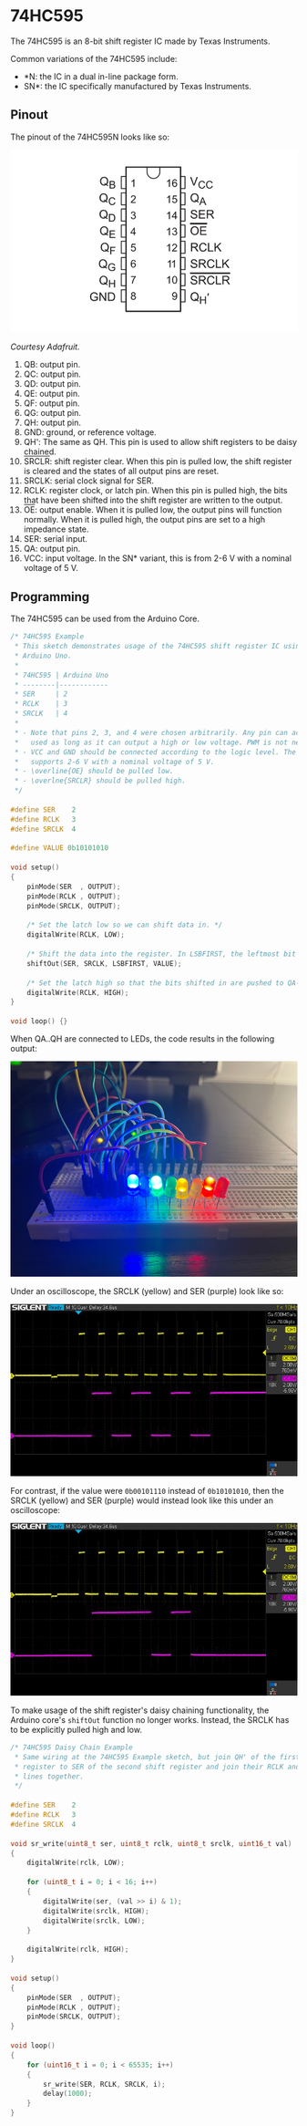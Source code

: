 # 74HC595

The 74HC595 is an 8-bit shift register IC made by Texas Instruments.

Common variations of the 74HC595 include:
- \*N: the IC in a dual in-line package form.
- SN\*: the IC specifically manufactured by Texas Instruments.

## Pinout

The pinout of the 74HC595N looks like so:

![](./figures/74hc595-pinout.png)

*Courtesy Adafruit.*

1. QB: output pin.
2. QC: output pin.
3. QD: output pin.
4. QE: output pin.
5. QF: output pin.
6. QG: output pin.
7. QH: output pin.
8. GND: ground, or reference voltage.
9. QH': The same as QH. This pin is used to allow shift registers to be daisy chained.
10. <span style="text-decoration:overline">SRCLR</span>: shift register clear. When this pin is pulled low, the shift register is cleared and the states of all output pins are reset.
11. SRCLK: serial clock signal for SER.
12. RCLK: register clock, or latch pin. When this pin is pulled high, the bits that have been shifted into the shift register are written to the output.
13. <span style="text-decoration:overline">OE</span>: output enable. When it is pulled low, the output pins will function normally. When it is pulled high, the output pins are set to a high impedance state.
14. SER: serial input.
15. QA: output pin.
16. VCC: input voltage. In the SN\* variant, this is from 2-6 V with a nominal voltage of 5 V.

## Programming

The 74HC595 can be used from the Arduino Core.

```cpp
/* 74HC595 Example
 * This sketch demonstrates usage of the 74HC595 shift register IC using an
 * Arduino Uno.
 *
 * 74HC595 | Arduino Uno
 * --------|------------
 * SER     | 2
 * RCLK    | 3
 * SRCLK   | 4
 *
 * - Note that pins 2, 3, and 4 were chosen arbitrarily. Any pin can actually be
 *   used as long as it can output a high or low voltage. PWM is not needed.
 * - VCC and GND should be connected according to the logic level. The 74HC595
 *   supports 2-6 V with a nominal voltage of 5 V.
 * - \overline{OE} should be pulled low.
 * - \overlne{SRCLR} should be pulled high.
 */

#define SER    2
#define RCLK   3
#define SRCLK  4

#define VALUE 0b10101010

void setup()
{
	pinMode(SER  , OUTPUT);
	pinMode(RCLK , OUTPUT);
	pinMode(SRCLK, OUTPUT);

	/* Set the latch low so we can shift data in. */
	digitalWrite(RCLK, LOW);

	/* Shift the data into the register. In LSBFIRST, the leftmost bit is QA. */
	shiftOut(SER, SRCLK, LSBFIRST, VALUE);

	/* Set the latch high so that the bits shifted in are pushed to QA-QH. */
	digitalWrite(RCLK, HIGH);
}

void loop() {}
```

When QA..QH are connected to LEDs, the code results in the following output:

![](./figures/shift-register-example.jpg)

Under an oscilloscope, the SRCLK (yellow) and SER (purple) look like so:

![](./figures/shift-register-oscilloscope-0.jpg)

For contrast, if the value were `0b00101110` instead of `0b10101010`, then the SRCLK (yellow) and SER (purple) would instead look like this under an oscilloscope:

![](./figures/shift-register-oscilloscope-1.jpg)

To make usage of the shift register's daisy chaining functionality, the Arduino core's `shiftOut` function no longer works. Instead, the SRCLK has to be explicitly pulled high and low.

```cpp
/* 74HC595 Daisy Chain Example
 * Same wiring at the 74HC595 Example sketch, but join QH' of the first shift
 * register to SER of the second shift register and join their RCLK and SRCLK
 * lines together.
 */

#define SER    2
#define RCLK   3
#define SRCLK  4

void sr_write(uint8_t ser, uint8_t rclk, uint8_t srclk, uint16_t val)
{
	digitalWrite(rclk, LOW);

	for (uint8_t i = 0; i < 16; i++)
	{
		digitalWrite(ser, (val >> i) & 1);
		digitalWrite(srclk, HIGH);
		digitalWrite(srclk, LOW);
	}

	digitalWrite(rclk, HIGH);
}

void setup()
{
    pinMode(SER  , OUTPUT);
    pinMode(RCLK , OUTPUT);
    pinMode(SRCLK, OUTPUT);
}

void loop()
{
	for (uint16_t i = 0; i < 65535; i++)
	{
		sr_write(SER, RCLK, SRCLK, i);
		delay(1000);
	}
}
```
